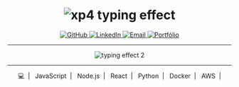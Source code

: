 <h1 align="center">
  <img src="https://readme-typing-svg.demolab.com/?font=Fira+Code&weight=700&size=60&duration=3000&pause=1000&color=36BCF7&center=true&vCenter=true&width=450&height=80&lines=xp4+%F0%9F%94%A5+%7C+XP4+Code+%7C+%F0%9F%9A%80" alt="xp4 typing effect" />
</h1>

<p align="center">
  <a href="https://github.com/xp4" target="_blank">
    <img src="https://img.shields.io/badge/GitHub-000000?style=for-the-badge&logo=github&logoColor=white" alt="GitHub" />
  </a>
  <a href="https://linkedin.com/in/xp4" target="_blank">
    <img src="https://img.shields.io/badge/LinkedIn-0077B5?style=for-the-badge&logo=linkedin&logoColor=white" alt="LinkedIn" />
  </a>
  <a href="mailto:xp4@example.com" target="_blank">
    <img src="https://img.shields.io/badge/Email-D14836?style=for-the-badge&logo=gmail&logoColor=white" alt="Email" />
  </a>
  <a href="https://xp4.dev" target="_blank">
    <img src="https://img.shields.io/badge/Portfólio-000000?style=for-the-badge&logo=firefox&logoColor=white" alt="Portfólio" />
  </a>
</p>

---

<p align="center">
  <img src="https://readme-typing-svg.demolab.com/?font=Fira+Code&weight=500&size=28&duration=4000&pause=800&color=00ff99&center=true&vCenter=true&width=600&height=50&lines=Transformando+bugs+em+features+%F0%9F%92%BB;Dominando+o+universo+do+código+%F0%9F%8C%8C;XP4+-+onde+tecnologia+encontra+criatividade" alt="typing effect 2" />
</p>

---

<p align="center">
  💻 &nbsp;| &nbsp; JavaScript &nbsp;| &nbsp; Node.js &nbsp;| &nbsp; React &nbsp;| &nbsp; Python &nbsp;| &nbsp; Docker &nbsp;| &nbsp; AWS &nbsp;|  
</p>

